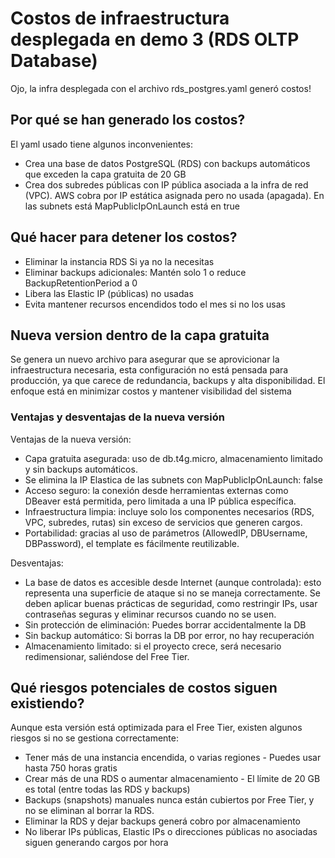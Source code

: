 # Costos de infraestructura desplegada en demo 3 (RDS OLTP Database)
Ojo, la infra desplegada con el archivo rds_postgres.yaml generó costos!

## Por qué se han generado los costos?
El yaml usado tiene algunos inconvenientes:
- Crea una base de datos PostgreSQL (RDS) con backups automáticos que exceden la capa gratuita de 20 GB
- Crea dos subredes públicas con IP pública asociada a la infra de red (VPC). AWS cobra por IP estática asignada pero no usada (apagada). En las subnets está MapPublicIpOnLaunch está en true

## Qué hacer para detener los costos?
- Eliminar la instancia RDS	Si ya no la necesitas
- Eliminar backups adicionales:	Mantén solo 1 o reduce BackupRetentionPeriod a 0
- Libera las Elastic IP (públicas) no usadas
- Evita mantener recursos encendidos todo el mes si no los usas

## Nueva version dentro de la capa gratuita
Se genera un nuevo archivo para asegurar que se aprovicionar la infraestructura necesaria, esta configuración no está pensada para producción, ya que carece de redundancia, backups y alta disponibilidad. El enfoque está en minimizar costos y mantener visibilidad del sistema

### Ventajas y desventajas de la nueva versión
Ventajas de la nueva versión:
- Capa gratuita asegurada: uso de db.t4g.micro, almacenamiento limitado y sin backups automáticos.
- Se elimina la IP Elastica de las subnets con MapPublicIpOnLaunch: false
- Acceso seguro: la conexión desde herramientas externas como DBeaver está permitida, pero limitada a una IP pública específica.
- Infraestructura limpia: incluye solo los componentes necesarios (RDS, VPC, subredes, rutas) sin exceso de servicios que generen cargos.
- Portabilidad: gracias al uso de parámetros (AllowedIP, DBUsername, DBPassword), el template es fácilmente reutilizable.

Desventajas:
- La base de datos es accesible desde Internet (aunque controlada): esto representa una superficie de ataque si no se maneja correctamente. Se deben aplicar buenas prácticas de seguridad, como restringir IPs, usar contraseñas seguras y eliminar recursos cuando no se usen.
- Sin protección de eliminación: Puedes borrar accidentalmente la DB
- Sin backup automático: Si borras la DB por error, no hay recuperación
- Almacenamiento limitado: si el proyecto crece, será necesario redimensionar, saliéndose del Free Tier.

## Qué riesgos potenciales de costos siguen existiendo?
Aunque esta versión está optimizada para el Free Tier, existen algunos riesgos si no se gestiona correctamente:

- Tener más de una instancia encendida, o varias regiones - Puedes usar hasta 750 horas gratis
- Crear más de una RDS o aumentar almacenamiento - El límite de 20 GB es total (entre todas las RDS y backups)
- Backups (snapshots) manuales nunca están cubiertos por Free Tier, y no se eliminan al borrar la RDS.
- Eliminar la RDS y dejar backups generá cobro por almacenamiento
- No liberar IPs públicas, Elastic IPs o direcciones públicas no asociadas siguen generando cargos por hora

